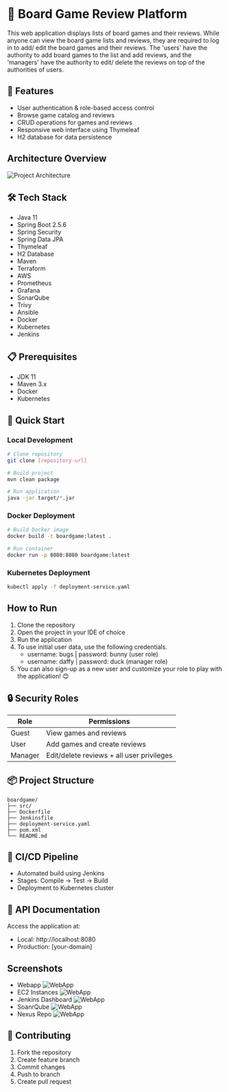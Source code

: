 # 🎲 Board Game Review Platform

This web application displays lists of board games and their reviews. While anyone can view the board game lists and reviews, they are required to log in to add/ edit the board games and their reviews. The 'users' have the authority to add board games to the list and add reviews, and the 'managers' have the authority to edit/ delete the reviews on top of the authorities of users.

## 🎯 Features
- User authentication & role-based access control
- Browse game catalog and reviews
- CRUD operations for games and reviews
- Responsive web interface using Thymeleaf
- H2 database for data persistence

## Architecture Overview
![Project Architecture](./project-diagram.png)

## 🛠️ Tech Stack
- Java 11
- Spring Boot 2.5.6
- Spring Security
- Spring Data JPA
- Thymeleaf
- H2 Database
- Maven
- Terraform
- AWS
- Prometheus
- Grafana
- SonarQube
- Trivy
- Ansible
- Docker
- Kubernetes
- Jenkins

## 📋 Prerequisites
- JDK 11
- Maven 3.x
- Docker 
- Kubernetes 

## 🚀 Quick Start

### Local Development
```bash
# Clone repository
git clone [repository-url]

# Build project
mvn clean package

# Run application
java -jar target/*.jar
```

### Docker Deployment
```bash
# Build Docker image
docker build -t boardgame:latest .

# Run container
docker run -p 8080:8080 boardgame:latest
```

### Kubernetes Deployment
```bash
kubectl apply -f deployment-service.yaml
```

## How to Run

1. Clone the repository
2. Open the project in your IDE of choice
3. Run the application
4. To use initial user data, use the following credentials.
    - username: bugs    |     password: bunny (user role)
    - username: daffy   |     password: duck  (manager role)
5. You can also sign-up as a new user and customize your role to play with the application! 😊

## 🔒 Security Roles

| Role    | Permissions                               |
|---------|------------------------------------------|
| Guest   | View games and reviews                   |
| User    | Add games and create reviews             |
| Manager | Edit/delete reviews + all user privileges |

## 📦 Project Structure
```
boardgame/
├── src/
├── Dockerfile
├── Jenkinsfile
├── deployment-service.yaml
├── pom.xml
└── README.md
```

## 🔄 CI/CD Pipeline
- Automated build using Jenkins
- Stages: Compile → Test → Build
- Deployment to Kubernetes cluster

## 📝 API Documentation
Access the application at:
- Local: http://localhost:8080
- Production: [your-domain]

## Screenshots
 - Webapp
   ![WebApp](./imgs/Webapp.png)
 - EC2 Instances
   ![WebApp](./imgs/EC2.png)
 - Jenkins Dashboard
   ![WebApp](./imgs/jenkins-dashboard.png)
 - SoanrQube
   ![WebApp](./imgs/sonarqube-issues.png)
 - Nexus Repo
   ![WebApp](./imgs/nexus-repo.png)

## 🤝 Contributing
1. Fork the repository
2. Create feature branch
3. Commit changes
4. Push to branch
5. Create pull request
